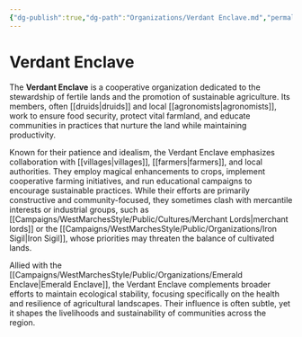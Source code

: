 ```yaml
---
{"dg-publish":true,"dg-path":"Organizations/Verdant Enclave.md","permalink":"/organizations/verdant-enclave/","tags":["organization","agriculture","sword-coast"],"dgShowFileTree":true}
---
```


# **Verdant Enclave**

The **Verdant Enclave** is a cooperative organization dedicated to the stewardship of fertile lands and the promotion of sustainable agriculture. Its members, often [[druids\|druids]] and local [[agronomists\|agronomists]], work to ensure food security, protect vital farmland, and educate communities in practices that nurture the land while maintaining productivity.

Known for their patience and idealism, the Verdant Enclave emphasizes collaboration with [[villages\|villages]], [[farmers\|farmers]], and local authorities. They employ magical enhancements to crops, implement cooperative farming initiatives, and run educational campaigns to encourage sustainable practices. While their efforts are primarily constructive and community-focused, they sometimes clash with mercantile interests or industrial groups, such as [[Campaigns/WestMarchesStyle/Public/Cultures/Merchant Lords\|merchant lords]] or the [[Campaigns/WestMarchesStyle/Public/Organizations/Iron Sigil\|Iron Sigil]], whose priorities may threaten the balance of cultivated lands.

Allied with the [[Campaigns/WestMarchesStyle/Public/Organizations/Emerald Enclave\|Emerald Enclave]], the Verdant Enclave complements broader efforts to maintain ecological stability, focusing specifically on the health and resilience of agricultural landscapes. Their influence is often subtle, yet it shapes the livelihoods and sustainability of communities across the region.
